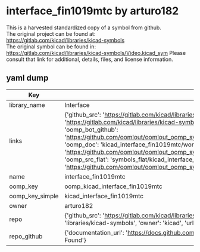 # interface_fin1019mtc by arturo182  
This is a harvested standardized copy of a symbol from github.  
The original project can be found at:  
https://gitlab.com/kicad/libraries/kicad-symbols  
The original symbol can be found in:
https://gitlab.com/kicad/libraries/kicad-symbols/Video.kicad_sym
Please consult that link for additional, details, files, and license information.  
## yaml dump  
| Key | Value |  
| --- | --- |  
| library_name | Interface |  
| links | {'github_src': 'https://gitlab.com/kicad/libraries/kicad-symbols/Video.kicad_sym', 'github_src_repo': 'https://gitlab.com/kicad/libraries/kicad-symbols', 'oomp_bot': 'kicad_interface_fin1019mtc/working', 'oomp_bot_github': 'https://github.com/oomlout/oomlout_oomp_symbol_bot/tree/main/kicad_interface_fin1019mtc/working', 'oomp_doc': 'kicad_interface_fin1019mtc/working', 'oomp_doc_github': 'https://github.com/oomlout/oomlout_oomp_symbol_doc/tree/main/kicad_interface_fin1019mtc/working', 'oomp_src_flat': 'symbols_flat/kicad_interface_fin1019mtc/working', 'oomp_src_flat_github': 'https://github.com/oomlout/oomlout_oomp_symbol_src/tree/main/kicad_interface_fin1019mtc/working'} |  
| name | interface_fin1019mtc |  
| oomp_key | oomp_kicad_interface_fin1019mtc |  
| oomp_key_simple | kicad_interface_fin1019mtc |  
| owner | arturo182 |  
| repo | {'github_src': 'https://gitlab.com/kicad/libraries/kicad-symbols/Video.kicad_sym', 'name': 'libraries/kicad-symbols', 'owner': 'kicad', 'url': 'https://gitlab.com/kicad/libraries/kicad-symbols'} |  
| repo_github | {'documentation_url': 'https://docs.github.com/rest/repos/repos#get-a-repository', 'message': 'Not Found'} |  

